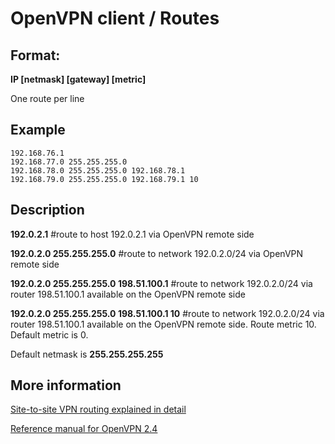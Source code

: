 OpenVPN client / Routes
==========
Format:
------
**IP [netmask] [gateway] [metric]**

One route per line

Example
------
```
192.168.76.1
192.168.77.0 255.255.255.0
192.168.78.0 255.255.255.0 192.168.78.1
192.168.79.0 255.255.255.0 192.168.79.1 10
```

Description
------
**192.0.2.1** #route to host 192.0.2.1 via OpenVPN remote side

**192.0.2.0 255.255.255.0** #route to network 192.0.2.0/24 via OpenVPN remote side

**192.0.2.0 255.255.255.0 198.51.100.1** #route to network 192.0.2.0/24 via router 198.51.100.1 available on the OpenVPN remote side

**192.0.2.0 255.255.255.0 198.51.100.1 10** #route to network 192.0.2.0/24 via router 198.51.100.1 available on the OpenVPN remote side. Route metric 10. Default metric is 0.

Default netmask is **255.255.255.255**

More information
------
[Site-to-site VPN routing explained in detail](https://openvpn.net/vpn-server-resources/site-to-site-routing-explained-in-detail/)

[Reference manual for OpenVPN 2.4](https://openvpn.net/community-resources/reference-manual-for-openvpn-2-4/)
